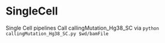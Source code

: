 # SingleCell
Single Cell pipelines 
Call callingMutation_Hg38_SC via `python callingMutation_Hg38_SC.py $wd/bamFile`
